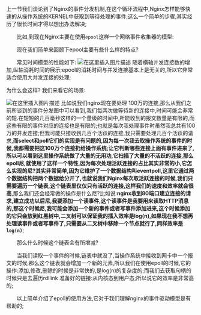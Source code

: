 上一节我们谈论到了Nginx的事件分发机制,在这个循环流程中,Nginx怎样能够快速的从操作系统的KERNEL中获取到等待处理的事件;这么一个简单的步骤,其实经历了很长时间才得以想出办法解决;

　　比如,到现在Nginx主要在使用`epool`这样一个网络事件收集器的模型:

　　现在我们简单来回顾下epool主要有些什么样的特点?

　　常见时间模型的性能如下:
![在这里插入图片描述](https://i-blog.csdnimg.cn/blog_migrate/5b2ef4a1bd48e27f1f29e411b8f188a5.png)
随着横轴并发连接数的增加,纵轴消耗时间的展示;epool的消耗时间与并发连接基本上是无关的,所以它非常适合使用大并发连接的处理;

为什么会这样?
我们来看它的场景:

![在这里插入图片描述](https://i-blog.csdnimg.cn/blog_migrate/ddb18123d3a55d5e09e00460935061e7.png)
比如说我们nginx现在要处理 100万的连接,那么从我们之前所谈到的事件分发图中可以看到,我们每两次做等待新的连接中,时间可能会非常的短.在短短的几百毫秒这样的一个量级的时间中,所能收到的报文数量是有限的,而这些有限的事件对应的连接也是有限的;也就是每次我处理事件时虽然我总共有100万的并发连接;但我可能只接收到几百个活跃的连接,我只需要处理几百个活跃的请求,**而select和poll它们的实现是有问题的,因为每一次我去取操作系统的事件的时候,我都需要把这100万个连接扔给操作系统;让它判断哪些连接上面有事件进来了,所以可以看到这里操作系统做了大量的无用功,它扫描了大量的不活跃的连接,那么epoll尼,就使用了这样一个特性,因为每次处理活跃连接的占比其实非常的小,它怎么实现的尼?其实非常简单,因为它维护了一个数据结构叫eventpoll,这里它通过两个数据结构把两个数据给分开了,也就说我们Nginx每次取活跃连接的时候,我们只需要遍历一个链表,这个链表里仅仅只有活跃的连接,这样我们的速度和效率就会很高**,那么我们还会经常做的操作是什么尼?比如说:**nginx收到80端口建立连接的请求,建立成功以后尼,我要添加一个读事件,这个读事件是我要用来读取HTTP消息的,那这个时候尼,我可能会添加一个新的事件或者写事件添加进来,这个时候添加的它只会放到红黑树中,二叉树可以保证我的插入效率是log(n),如果现在我不想再处理读事件或者写事件了,只需要从二叉树中移除一个节点就行了,同样效率是`log(n)`**;

　　那么什么时候这个链表会有所增减?

　　当我们读取一个事件的时候,链表中就没了,当操作系统中接收到网卡中一个报文的时候,那么这个链表就会增加一个新的元素,所以我们在使用epoll的时候,它的操作:添加,修改,删除的时候是非常快的,是log(n)的复杂度的;而我们去获取句柄的时候只是去遍历rdllink 准备好的链接:从内核态到用户态;所以说它的效率是非常高的;

　　以上简单介绍了epoll的使用方法,它对于我们理解nginx的事件驱动模型是有帮助的;
